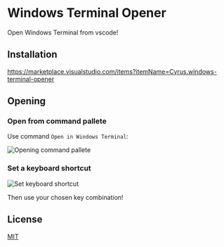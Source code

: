 # Windows Terminal Opener

Open Windows Terminal from vscode!

## Installation

<https://marketplace.visualstudio.com/items?itemName=Cyrus.windows-terminal-opener>

## Opening

### Open from command pallete

Use command `Open in Windows Terminal`:

![Opening command pallete](https://i.imgur.com/HNJJqms.png)

### Set a keyboard shortcut

![Set keyboard shortcut](https://i.imgur.com/gwMBpKz.png)

Then use your chosen key combination!

## License

[MIT](https://github.com/RealCyGuy/windows-terminal-opener/blob/master/LICENSE)
